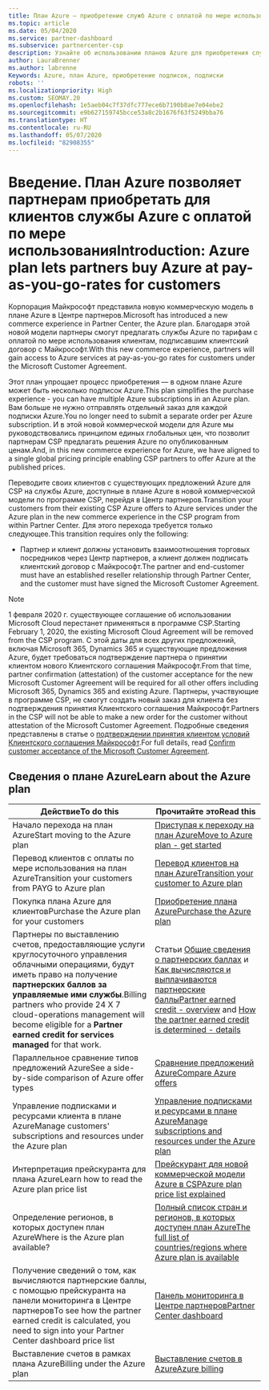 ```yaml
---
title: План Azure — приобретение служб Azure с оплатой по мере использования
ms.topic: article
ms.date: 05/04/2020
ms.service: partner-dashboard
ms.subservice: partnercenter-csp
description: Узнайте об использовании планов Azure для приобретения служб Azure с оплатой по мере использования для клиентов. Узнайте также о новых требованиях к безопасности.
author: LauraBrenner
ms.author: labrenne
Keywords: Azure, план Azure, приобретение подписок, подписки
robots: ''
ms.localizationpriority: High
ms.custom: SEOMAY.20
ms.openlocfilehash: 1e5aeb04c7f37dfc777ece6b7190b8ae7e04ebe2
ms.sourcegitcommit: e9b627159745bcce53a8c2b1676f63f5249bba76
ms.translationtype: HT
ms.contentlocale: ru-RU
ms.lasthandoff: 05/07/2020
ms.locfileid: "82908355"
---
```

# <a name="introduction-azure-plan-lets-partners-buy-azure-at-pay-as-you-go-rates-for-customers"></a><span data-ttu-id="f4a7b-105">Введение. План Azure позволяет партнерам приобретать для клиентов службы Azure с оплатой по мере использования</span><span class="sxs-lookup"><span data-stu-id="f4a7b-105">Introduction: Azure plan lets partners buy Azure at pay-as-you-go-rates for customers</span></span>

<span data-ttu-id="f4a7b-106">Корпорация Майкрософт представила новую коммерческую модель в плане Azure в Центре партнеров.</span><span class="sxs-lookup"><span data-stu-id="f4a7b-106">Microsoft has introduced a new commerce experience in Partner Center, the Azure plan.</span></span>  <span data-ttu-id="f4a7b-107">Благодаря этой новой модели партнеры смогут предлагать службы Azure по тарифам с оплатой по мере использования клиентам, подписавшим клиентский договор с Майкрософт.</span><span class="sxs-lookup"><span data-stu-id="f4a7b-107">With this new commerce experience, partners will gain access to Azure services at pay-as-you-go rates for customers under the Microsoft Customer Agreement.</span></span>

<span data-ttu-id="f4a7b-108">Этот план упрощает процесс приобретения — в одном плане Azure может быть несколько подписок Azure.</span><span class="sxs-lookup"><span data-stu-id="f4a7b-108">This plan simplifies the purchase experience - you can have multiple Azure subscriptions in an Azure plan.</span></span> <span data-ttu-id="f4a7b-109">Вам больше не нужно отправлять отдельный заказ для каждой подписки Azure.</span><span class="sxs-lookup"><span data-stu-id="f4a7b-109">You no longer need to submit a separate order per Azure subscription.</span></span> <span data-ttu-id="f4a7b-110">И в этой новой коммерческой модели для Azure мы руководствовались принципом единых глобальных цен, что позволит партнерам CSP предлагать решения Azure по опубликованным ценам.</span><span class="sxs-lookup"><span data-stu-id="f4a7b-110">And, in this new commerce experience for Azure, we have aligned to a single global pricing principle enabling CSP partners to offer Azure at the published prices.</span></span>

<span data-ttu-id="f4a7b-111">Переводите своих клиентов с существующих предложений Azure для CSP на службы Azure, доступные в плане Azure в новой коммерческой модели по программе CSP, перейдя в Центр партнеров.</span><span class="sxs-lookup"><span data-stu-id="f4a7b-111">Transition your customers from their existing CSP Azure offers to Azure services under the Azure plan in the new commerce experience in the CSP program from within Partner Center.</span></span> <span data-ttu-id="f4a7b-112">Для этого перехода требуется только следующее.</span><span class="sxs-lookup"><span data-stu-id="f4a7b-112">This transition requires only the following:</span></span>

- <span data-ttu-id="f4a7b-113">Партнер и клиент должны установить взаимоотношения торговых посредников через Центр партнеров, а клиент должен подписать клиентский договор с Майкрософт.</span><span class="sxs-lookup"><span data-stu-id="f4a7b-113">The partner and end-customer must have an established reseller relationship through Partner Center, and the customer must have signed the Microsoft Customer Agreement.</span></span>

>[!Note]
><span data-ttu-id="f4a7b-114">1 февраля 2020 г. существующее соглашение об использовании Microsoft Cloud перестанет применяться в программе CSP.</span><span class="sxs-lookup"><span data-stu-id="f4a7b-114">Starting February 1, 2020, the existing Microsoft Cloud Agreement will be removed from the CSP program.</span></span> <span data-ttu-id="f4a7b-115">С этой даты для всех других предложений, включая Microsoft 365, Dynamics 365 и существующие предложения Azure, будет требоваться подтверждение партнера о принятии клиентом нового Клиентского соглашения Майкрософт.</span><span class="sxs-lookup"><span data-stu-id="f4a7b-115">From that time, partner confirmation (attestation) of the customer acceptance for the new Microsoft Customer Agreement will be required for all other offers including Microsoft 365, Dynamics 365 and existing Azure.</span></span> <span data-ttu-id="f4a7b-116">Партнеры, участвующие в программе CSP, не смогут создать новый заказ для клиента без подтверждения принятия Клиентского соглашения Майкрософт.</span><span class="sxs-lookup"><span data-stu-id="f4a7b-116">Partners in the CSP will not be able to make a new order for the customer without attestation of the Microsoft Customer Agreement.</span></span> <span data-ttu-id="f4a7b-117">Подробные сведения представлены в статье о [подтверждении принятия клиентом условий Клиентского соглашения Майкрософт](confirm-customer-agreement.md).</span><span class="sxs-lookup"><span data-stu-id="f4a7b-117">For full details, read [Confirm customer acceptance of the Microsoft Customer Agreement](confirm-customer-agreement.md).</span></span>


## <a name="learn-about-the-azure-plan"></a><span data-ttu-id="f4a7b-118">Сведения о плане Azure</span><span class="sxs-lookup"><span data-stu-id="f4a7b-118">Learn about the Azure plan</span></span>

|<span data-ttu-id="f4a7b-119">**Действие**</span><span class="sxs-lookup"><span data-stu-id="f4a7b-119">**To do this**</span></span>   |<span data-ttu-id="f4a7b-120">**Прочитайте это**</span><span class="sxs-lookup"><span data-stu-id="f4a7b-120">**Read this**</span></span>   |
|------------------|---------------------|
|<span data-ttu-id="f4a7b-121">Начало перехода на план Azure</span><span class="sxs-lookup"><span data-stu-id="f4a7b-121">Start moving to the Azure plan</span></span>|[<span data-ttu-id="f4a7b-122">Приступая к переходу на план Azure</span><span class="sxs-lookup"><span data-stu-id="f4a7b-122">Move to Azure plan - get started</span></span>](azure-plan-get-started.md)
|<span data-ttu-id="f4a7b-123">Перевод клиентов с оплаты по мере использования на план Azure</span><span class="sxs-lookup"><span data-stu-id="f4a7b-123">Transition your customers from PAYG to Azure plan</span></span>|[<span data-ttu-id="f4a7b-124">Перевод клиентов на план Azure</span><span class="sxs-lookup"><span data-stu-id="f4a7b-124">Transition your customer to Azure plan</span></span>](azure-plan-transition.md)|
|<span data-ttu-id="f4a7b-125">Покупка плана Azure для клиентов</span><span class="sxs-lookup"><span data-stu-id="f4a7b-125">Purchase the Azure plan for your customers</span></span>|[<span data-ttu-id="f4a7b-126">Приобретение плана Azure</span><span class="sxs-lookup"><span data-stu-id="f4a7b-126">Purchase the Azure plan</span></span>](purchase-azure-plan.md)|
|<span data-ttu-id="f4a7b-127">Партнеры по выставлению счетов, предоставляющие услуги круглосуточного управления облачными операциями, будут иметь право на получение **партнерских баллов за управляемые ими службы**.</span><span class="sxs-lookup"><span data-stu-id="f4a7b-127">Billing partners who provide 24 X 7 cloud-operations management will become eligible for a **Partner earned credit for services managed** for that work.</span></span>|<span data-ttu-id="f4a7b-128">Статьи [Общие сведения о партнерских баллах](partner-earned-credit.md) и [Как вычисляются и выплачиваются партнерские баллы](partner-earned-credit-explanation.md)</span><span class="sxs-lookup"><span data-stu-id="f4a7b-128">[Partner earned credit - overview](partner-earned-credit.md) and [How the partner earned credit is determined - details](partner-earned-credit-explanation.md)</span></span>|
|<span data-ttu-id="f4a7b-129">Параллельное сравнение типов предложений Azure</span><span class="sxs-lookup"><span data-stu-id="f4a7b-129">See a side-by-side comparison of Azure offer types</span></span>|[<span data-ttu-id="f4a7b-130">Сравнение предложений Azure</span><span class="sxs-lookup"><span data-stu-id="f4a7b-130">Compare Azure offers</span></span>](compare-azure-offers.md)|
|<span data-ttu-id="f4a7b-131">Управление подписками и ресурсами клиента в плане Azure</span><span class="sxs-lookup"><span data-stu-id="f4a7b-131">Manage customers' subscriptions and resources under the Azure plan</span></span>|[<span data-ttu-id="f4a7b-132">Управление подписками и ресурсами в плане Azure</span><span class="sxs-lookup"><span data-stu-id="f4a7b-132">Manage subscriptions and resources under the Azure plan</span></span>](azure-plan-manage.md)|
|<span data-ttu-id="f4a7b-133">Интерпретация прейскуранта для плана Azure</span><span class="sxs-lookup"><span data-stu-id="f4a7b-133">Learn how to read the Azure plan price list</span></span>   |[<span data-ttu-id="f4a7b-134">Прейскурант для новой коммерческой модели Azure в CSP</span><span class="sxs-lookup"><span data-stu-id="f4a7b-134">Azure plan price list explained</span></span>](azure-plan-price-list.md)|
|<span data-ttu-id="f4a7b-135">Определение регионов, в которых доступен план Azure</span><span class="sxs-lookup"><span data-stu-id="f4a7b-135">Where is the Azure plan available?</span></span>|[<span data-ttu-id="f4a7b-136">Полный список стран и регионов, в которых доступен план Azure</span><span class="sxs-lookup"><span data-stu-id="f4a7b-136">The full list of countries/regions where Azure plan is available</span></span>](https://query.prod.cms.rt.microsoft.com/cms/api/am/binary/RE3QN0x)
|<span data-ttu-id="f4a7b-137">Получение сведений о том, как вычисляются партнерские баллы, с помощью прейскуранта на панели мониторинга в Центре партнеров</span><span class="sxs-lookup"><span data-stu-id="f4a7b-137">To see how the partner earned credit is calculated, you need to sign into your Partner Center dashboard price list</span></span>|[<span data-ttu-id="f4a7b-138">Панель мониторинга в Центре партнеров</span><span class="sxs-lookup"><span data-stu-id="f4a7b-138">Partner Center dashboard</span></span>](https://partner.microsoft.com/en-us/dashboard/home)|
|<span data-ttu-id="f4a7b-139">Выставление счетов в рамках плана Azure</span><span class="sxs-lookup"><span data-stu-id="f4a7b-139">Billing under the Azure plan</span></span>|[<span data-ttu-id="f4a7b-140">Выставление счетов в Azure</span><span class="sxs-lookup"><span data-stu-id="f4a7b-140">Azure billing</span></span>](azure-plan-billing.md)| 




